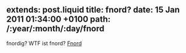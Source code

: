 extends: post.liquid
title: fnord?
date: 15 Jan 2011 01:34:00 +0100
path: /:year/:month/:day/fnord
---

fnordig? WTF ist fnord? [Fnord](http://de.wikipedia.org/wiki/Fnord)
